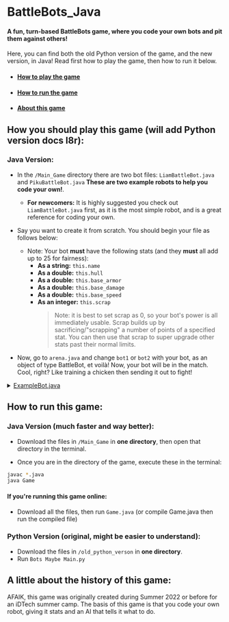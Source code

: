 # BattleBots_Java
#### A fun, turn-based BattleBots game, where you code your own bots and pit them against others!
Here, you can find both the old Python version of the game, and the new version, in Java!
Read first how to play the game, then how to run it below.
- #### [How to play the game](#how-you-should-play-this-game-will-add-python-version-docs-l8r)
- #### [How to run the game](#how-to-run-this-game)
- #### [About this game](#a-little-about-the-history-of-this-game)
## How you should play this game (will add Python version docs l8r):
### Java Version:
- In the `/Main_Game` directory there are two bot files: `LiamBattleBot.java` and `PikuBattleBot.java` **These are two example robots to help you code your own!**.
    - **For newcomers:** It is highly suggested you check out `LiamBattleBot.java` first, as it is the most simple robot, and is a great reference for coding your own.
 
- Say you want to create it from scratch. You should begin your file as follows below:
    -  Note: Your bot **must** have the following stats (and they **must** all add up to 25 for fairness):
        - **As a string:** `this.name`
        - **As a double:** `this.hull`
        - **As a double:** `this.base_armor`
        - **As a double:** `this.base_damage`
        - **As a double:** `this.base_speed`
        - **As an integer:** `this.scrap`
          > Note: it is best to set scrap as 0, so your bot's power is all immediately usable. Scrap builds up by sacrificing/"scrapping" a number of points of a specified stat. You can then use that scrap to super upgrade other stats past their normal limits.
 - Now, go to `arena.java` and change `bot1` or `bot2` with your bot, as an object of type BattleBot, et voilà! Now, your bot will be in the match. Cool, right? Like training a chicken then sending it out to fight!

<details>
<summary><ins>ExampleBot.java</ins></summary>

```java
class ExampleBot extends BattleBot
{
    // The class constructor, where you define your bot's name and stats, along with extra variables and parameters that are unique to your bot.
    public BotXYZ()
    {
        this.name = "Example";
        this.hull = 5.0 * (HullValue);
        this.base_armor = 19.0;
        this.base_damage = 1.0;
        this.base_speed = 1.0;
        this.scrap = 0;
    }
    // The function where you code what the bot does. This must be titled take_turn.
    public void take_turn(BattleBot enemy)
    {
        // In this example, 'BotXYZ' uses RNG(random number generation) to decide what to do. However, the fun of it is that it's all up to you!
        // NOTE: Your bot is only able to do one move at a time. As such, program your bot in such a way that if you
        // plan to do a combo of moves, there is a placeholder variable so that it knows how far it is in the sequence, as the combo will be split into multiple turns.
        int rand = (int) (Math.random() * 10 + 1);
        if(rand < 7)
        {
            this.upgrade_hull();
        }
        else if(rand < 8)
        {
            this.attack(enemy);
        }
        else if(rand < 9)
        {
            this.upgrade_damage();
        }
        else if(rand < 10)
        {
            this.upgrade_speed();
        }
    }

  }
```
</details>

## How to run this game:
### Java Version (much faster and way better):
- Download the files in `/Main_Game` in **one directory**, then open that directory in the terminal.

- Once you are in the directory of the game, execute these in the terminal:
```zsh
javac *.java
java Game
```
#### If you're running this game online:
- Download all the files, then run `Game.java` (or compile Game.java then run the compiled file)
### Python Version (original, might be easier to understand):
 - Download the files in `/old_python_verson` in **one directory**.
 - Run `Bots Maybe Main.py`

## A little about the history of this game:
AFAIK, this game was originally created during Summer 2022 or before for an iDTech summer camp.
The basis of this game is that you code your own robot, giving it stats and an AI that tells it what to do.
